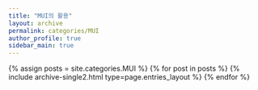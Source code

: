 ```yaml
---
title: "MUI의 활용"
layout: archive
permalink: categories/MUI
author_profile: true
sidebar_main: true
---
```



{% assign posts = site.categories.MUI %}
{% for post in posts %} {% include archive-single2.html type=page.entries_layout %} {% endfor %}

